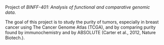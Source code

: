 Project of *BINFF-401: Analysis of functional and comparative genomic data*.

The goal of this project is to study the purity of tumors, especially in breast cancer using The Cancer Genome Atlas (TCGA), and by comparing purity found by immunochemistry and
by ABSOLUTE (Carter et al., 2012, Nature Biotech.).
